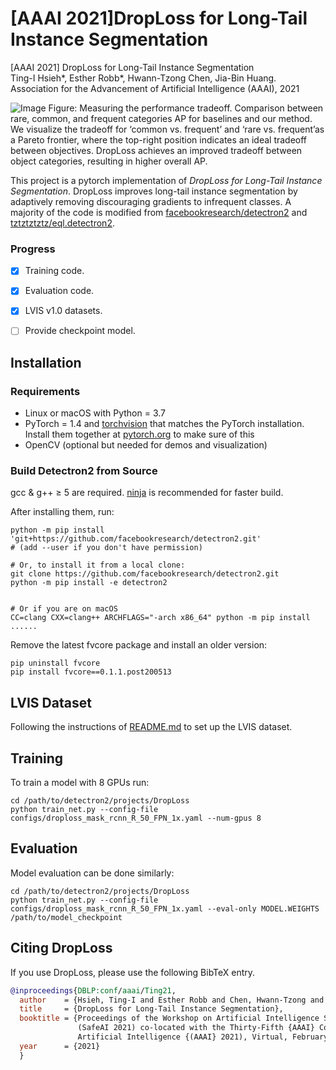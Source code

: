 # [AAAI 2021]DropLoss for Long-Tail Instance Segmentation

[AAAI 2021] DropLoss for Long-Tail Instance Segmentation  
Ting-I Hsieh*, Esther Robb*, Hwann-Tzong Chen, Jia-Bin Huang.  
Association for the Advancement of Artificial Intelligence (AAAI), 2021



![Image](images/compare.png)
Figure: Measuring the performance tradeoff. Comparisonbetween rare, common, and frequent categories AP for baselinesand our method. We visualize the tradeoff for ‘commonvs. frequent’ and ‘rare vs. frequent’as a Pareto frontier, wherethe top-right position indicates an ideal tradeoff between objectives.DropLoss achieves an improved tradeoff betweenobject categories, resulting in higher overall AP.

This project is a pytorch implementation of *DropLoss for Long-Tail Instance Segmentation*. DropLoss improves long-tail instance segmentation by adaptively removing discouraging gradients to infrequent classes. A majority of the code is modified from [facebookresearch/detectron2](https://github.com/facebookresearch/detectron2) and [tztztztztz/eql.detectron2](https://github.com/tztztztztz/eql.detectron2).  





### Progress

- [x] Training code.
- [x] Evaluation code.
- [x] LVIS v1.0 datasets.
- [ ] Provide checkpoint model.


## Installation
### Requirements
- Linux or macOS with Python = 3.7
- PyTorch = 1.4 and [torchvision](https://github.com/pytorch/vision/) that matches the PyTorch installation.
  Install them together at [pytorch.org](https://pytorch.org) to make sure of this
- OpenCV (optional but needed for demos and visualization)

### Build Detectron2 from Source
gcc & g++ ≥ 5 are required. [ninja](https://ninja-build.org/) is recommended for faster build.

After installing them, run:

```
python -m pip install 'git+https://github.com/facebookresearch/detectron2.git'
# (add --user if you don't have permission)

# Or, to install it from a local clone:
git clone https://github.com/facebookresearch/detectron2.git
python -m pip install -e detectron2


# Or if you are on macOS
CC=clang CXX=clang++ ARCHFLAGS="-arch x86_64" python -m pip install ......
```

Remove the latest fvcore package and install an older version:

```
pip uninstall fvcore
pip install fvcore==0.1.1.post200513
```

## LVIS Dataset

Following the instructions of [README.md](https://github.com/facebookresearch/detectron2/blob/master/datasets/README.md) to set up the LVIS dataset.


## Training

To train a model with 8 GPUs run:

```
cd /path/to/detectron2/projects/DropLoss
python train_net.py --config-file configs/droploss_mask_rcnn_R_50_FPN_1x.yaml --num-gpus 8
```

## Evaluation

Model evaluation can be done similarly:

```
cd /path/to/detectron2/projects/DropLoss
python train_net.py --config-file configs/droploss_mask_rcnn_R_50_FPN_1x.yaml --eval-only MODEL.WEIGHTS /path/to/model_checkpoint
```



## <a name="CitingDropLoss"></a>Citing DropLoss

If you use DropLoss, please use the following BibTeX entry.

```BibTeX
@inproceedings{DBLP:conf/aaai/Ting21,
  author 	= {Hsieh, Ting-I and Esther Robb and Chen, Hwann-Tzong and Huang, Jia-Bin},
  title     = {DropLoss for Long-Tail Instance Segmentation},
  booktitle = {Proceedings of the Workshop on Artificial Intelligence Safety 2021
               (SafeAI 2021) co-located with the Thirty-Fifth {AAAI} Conference on
               Artificial Intelligence {(AAAI} 2021), Virtual, February 8, 2021},
  year      = {2021}
  }
```
